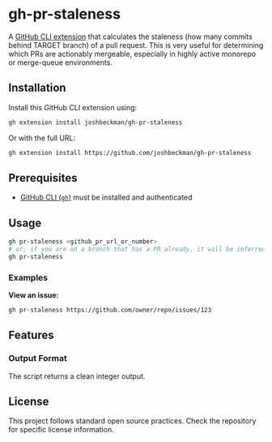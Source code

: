 # gh-pr-staleness

A [GitHub CLI extension](https://docs.github.com/en/github-cli/github-cli/creating-github-cli-extensions) that calculates the staleness (how many commits behind TARGET branch) of a pull request. This is very useful for determining which PRs are actionably mergeable, especially in highly active monorepo or merge-queue environments.

## Installation

Install this GitHub CLI extension using:

```bash
gh extension install joshbeckman/gh-pr-staleness
```

Or with the full URL:

```bash
gh extension install https://github.com/joshbeckman/gh-pr-staleness
```

## Prerequisites

- [GitHub CLI (`gh`)](https://cli.github.com/) must be installed and authenticated

## Usage

```bash
gh pr-staleness <github_pr_url_or_number>
# or, if you are on a branch that has a PR already, it will be inferred:
gh pr-staleness
```

### Examples

**View an issue:**
```bash
gh pr-staleness https://github.com/owner/repo/issues/123
```

## Features

### Output Format
The script returns a clean integer output.

## License

This project follows standard open source practices. Check the repository for specific license information.
